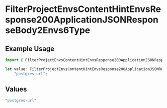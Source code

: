 # FilterProjectEnvsContentHintEnvsResponse200ApplicationJSONResponseBody2Envs6Type

## Example Usage

```typescript
import { FilterProjectEnvsContentHintEnvsResponse200ApplicationJSONResponseBody2Envs6Type } from "@vercel/sdk/models/operations";

let value: FilterProjectEnvsContentHintEnvsResponse200ApplicationJSONResponseBody2Envs6Type =
    "postgres-url";
```

## Values

```typescript
"postgres-url"
```